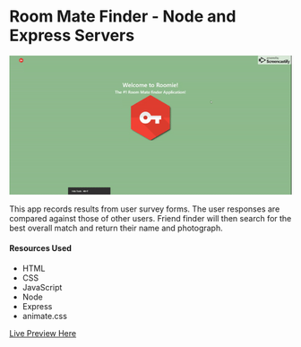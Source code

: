 # Room Mate Finder - Node and Express Servers

<img src="/Roommate Finder.gif" />

This app records results from user survey forms. The user responses are compared against those of other users. Friend finder will then search for the best overall match and return their name and photograph.

#### Resources Used

- HTML
- CSS
- JavaScript
- Node
- Express
- animate.css

[Live Preview Here](https://roomer-01.herokuapp.com/)
